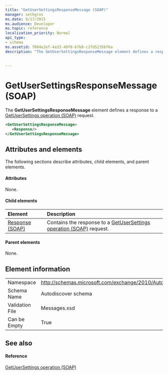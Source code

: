 ```yaml
---
title: "GetUserSettingsResponseMessage (SOAP)"
manager: sethgros
ms.date: 9/17/2015
ms.audience: Developer
ms.topic: reference
localization_priority: Normal
api_type:
- schema
ms.assetid: f004e2ef-4a33-49f0-b7b8-c2fd5235bf6a
description: "The GetUserSettingsResponseMessage element defines a response to a GetUserSettings operation (SOAP) request."
 
 
---
```


# GetUserSettingsResponseMessage (SOAP)

The **GetUserSettingsResponseMessage** element defines a response to a [GetUserSettings operation (SOAP)](getusersettings-operation-soap.md) request. 
  
```XML
<GetUserSettingsResponseMessage>
   <Response/>
</GetUserSettingsResponseMessage>
```

## Attributes and elements

The following sections describe attributes, child elements, and parent elements.
  
#### Attributes

None.
  
#### Child elements

|**Element**|**Description**|
|:-----|:-----|
|[Response (SOAP)](response-soap.md) <br/> |Contains the response to a [GetUserSettings operation (SOAP)](getusersettings-operation-soap.md) request.  <br/> |
   
#### Parent elements

None.
  
## Element information

|||
|:-----|:-----|
|Namespace  <br/> |http://schemas.microsoft.com/exchange/2010/Autodiscover  <br/> |
|Schema Name  <br/> |Autodiscover schema  <br/> |
|Validation File  <br/> |Messages.xsd  <br/> |
|Can be Empty  <br/> |True  <br/> |
   
## See also

#### Reference

[GetUserSettings operation (SOAP)](getusersettings-operation-soap.md)

